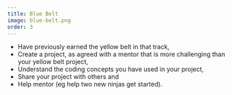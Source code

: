 ```yaml
---
title: Blue Belt
image: blue-belt.png
order: 3
---
```


- Have previously earned the yellow belt in that track,
- Create a project, as agreed with a mentor that is more challenging than your yellow belt project,
- Understand the coding concepts you have used in your project,
- Share your project with others and
- Help mentor (eg help two new ninjas get started).